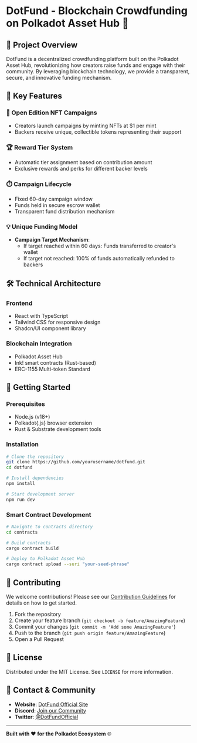 
# DotFund - Blockchain Crowdfunding on Polkadot Asset Hub 🚀

## 🌟 Project Overview

DotFund is a decentralized crowdfunding platform built on the Polkadot Asset Hub, revolutionizing how creators raise funds and engage with their community. By leveraging blockchain technology, we provide a transparent, secure, and innovative funding mechanism.

## 🔑 Key Features

### 🎨 Open Edition NFT Campaigns
- Creators launch campaigns by minting NFTs at $1 per mint
- Backers receive unique, collectible tokens representing their support

### 🏆 Reward Tier System
- Automatic tier assignment based on contribution amount
- Exclusive rewards and perks for different backer levels

### ⏱️ Campaign Lifecycle
- Fixed 60-day campaign window
- Funds held in secure escrow wallet
- Transparent fund distribution mechanism

### 💡 Unique Funding Model
- **Campaign Target Mechanism**:
  - If target reached within 60 days: Funds transferred to creator's wallet
  - If target not reached: 100% of funds automatically refunded to backers

## 🛠 Technical Architecture

### Frontend
- React with TypeScript
- Tailwind CSS for responsive design
- Shadcn/UI component library

### Blockchain Integration
- Polkadot Asset Hub
- Ink! smart contracts (Rust-based)
- ERC-1155 Multi-token Standard

## 🚀 Getting Started

### Prerequisites
- Node.js (v18+)
- Polkadot{.js} browser extension
- Rust & Substrate development tools

### Installation
```bash
# Clone the repository
git clone https://github.com/yourusername/dotfund.git
cd dotfund

# Install dependencies
npm install

# Start development server
npm run dev
```

### Smart Contract Development
```bash
# Navigate to contracts directory
cd contracts

# Build contracts
cargo contract build

# Deploy to Polkadot Asset Hub
cargo contract upload --suri "your-seed-phrase"
```

## 🤝 Contributing

We welcome contributions! Please see our [Contribution Guidelines](CONTRIBUTING.md) for details on how to get started.

1. Fork the repository
2. Create your feature branch (`git checkout -b feature/AmazingFeature`)
3. Commit your changes (`git commit -m 'Add some AmazingFeature'`)
4. Push to the branch (`git push origin feature/AmazingFeature`)
5. Open a Pull Request

## 📜 License

Distributed under the MIT License. See `LICENSE` for more information.

## 💬 Contact & Community

- **Website**: [DotFund Official Site](https://dotfund.app)
- **Discord**: [Join our Community](https://discord.gg/dotfund)
- **Twitter**: [@DotFundOfficial](https://twitter.com/dotfund)

---

**Built with ❤️ for the Polkadot Ecosystem** 🌐
